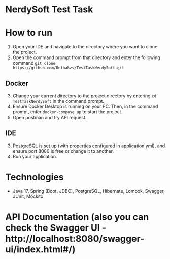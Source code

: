 # NerdySoft Test Task

# **How to run**
1. Open your IDE and navigate to the directory where you want to clone the project.
2. Open the command prompt from that directory and enter the following command
   ```git clone https://github.com/Bethakzs/TestTaskNerdySoft.git```

## Docker
3. Change your current directory to the project directory by entering ```cd TestTaskNerdySoft``` in the command prompt.
4. Ensure Docker Desktop is running on your PC. Then, in the command prompt, enter ```docker-compose up``` to start the project.
5. Open postman and try API request.

## IDE
3. PostgreSQL is set up (with properties configured in application.yml), and ensure port 8080 is free or change it to another.
4. Run your application.


# **Technologies**
- Java 17, Spring (Boot, JDBC), PostgreSQL, Hibernate, Lombok, Swagger, JUnit, Mockito

# **API Documentation** (also you can check the Swagger UI - http://localhost:8080/swagger-ui/index.html#/)